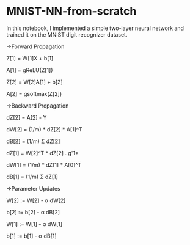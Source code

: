 # MNIST-NN-from-scratch
In this notebook, I implemented a simple two-layer neural network and trained it on the MNIST digit recognizer dataset.

->Forward Propagation

Z[1] = W[1]X + b[1]

A[1] = gReLU(Z[1])

Z[2] = W[2]A[1] + b[2]

A[2] = gsoftmax(Z[2])

->Backward Propagation

dZ[2] = A[2] - Y

dW[2] = (1/m) * dZ[2] * A[1]^T

dB[2] = (1/m) Σ dZ[2]

dZ[1] = W[2]^T * dZ[2] . g'1*

dW[1] = (1/m) * dZ[1] * A[0]^T

dB[1] = (1/m) Σ dZ[1]

->Parameter Updates

W[2] := W[2] - α dW[2]

b[2] := b[2] - α dB[2]

W[1] := W[1] - α dW[1]

b[1] := b[1] - α dB[1]


